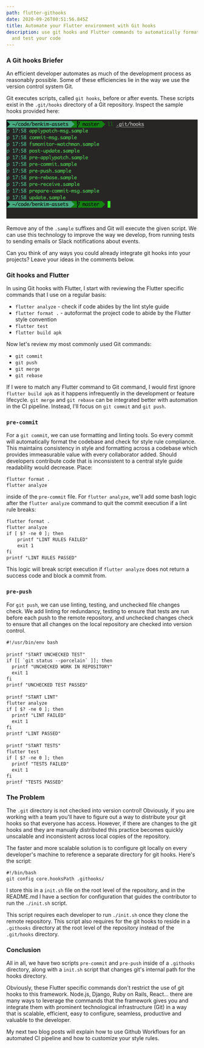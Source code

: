 ```yaml
---
path: flutter-githooks
date: 2020-09-26T00:51:56.845Z
title: Automate your Flutter environment with Git hooks
description: use git hooks and Flutter commands to automatically format, lint
  and test your code
---
```

### A Git hooks Briefer

An efficient developer automates as much of the development process as reasonably possible. Some of these efficiencies lie in the way we use the version control system Git.

Git executes scripts, called `git hooks`, before or after events. These scripts exist in the `.git/hooks` directory of a Git repository. Inspect the sample hooks provided here:

<img src="https://raw.githubusercontent.com/benjaminykim/benkim-assets/master/blog-githooks-flutter-0.png"
     alt=".git/hooks directory file contents" />

Remove any of the `.sample` suffixes and Git will execute the given script. We can use this technology to improve the way we develop, from running tests to sending emails or Slack notifications about events.

Can you think of any ways you could already integrate git hooks into your projects? Leave your ideas in the comments below.

### Git hooks and Flutter

In using Git hooks with Flutter, I start with reviewing the Flutter specific commands that I use on a regular basis:
- `flutter analyze` - check if code abides by the lint style guide
- `flutter format .` - autoformat the project code to abide by the Flutter style convention
- `flutter test`
- `flutter build apk`

Now let's review my most commonly used Git commands:
- `git commit`
- `git push`
- `git merge`
- `git rebase`

If I were to match any Flutter command to Git command, I would first ignore `flutter build apk` as it happens infrequently in the development or feature lifecycle. `git merge` and `git rebase` can be integrated better with automation in the CI pipeline. Instead, I'll focus on `git commit` and `git push`.

### `pre-commit`

For a `git commit`, we can use formatting and linting tools. So every commit will automatically format the codebase and check for style rule compliance. This maintains consistency in style and formatting across a codebase which provides immeasurable value with every collaborator added. Should developers contribute code that is inconsistent to a central style guide readability would decrease. Place:

```
flutter format .
flutter analyze
```
inside of the `pre-commit` file. For `flutter analyze`, we'll add some bash logic after the `flutter analyze` command to quit the commit execution if a lint rule breaks:
```
flutter format .
flutter analyze
if [ $? -ne 0 ]; then
    printf "LINT RULES FAILED"
    exit 1
fi
printf "LINT RULES PASSED"
```
This logic will break script execution if `flutter analyze` does not return a success code and block a commit from.

### `pre-push`

For `git push`, we can use linting, testing, and unchecked file changes check. We add linting for redundancy, testing to ensure that tests are run before each push to the remote repository, and unchecked changes check to ensure that all changes on the local repository are checked into version control.

```
#!/usr/bin/env bash

printf "START UNCHECKED TEST"
if [[ `git status --porcelain` ]]; then
  printf "UNCHECKED WORK IN REPOSITORY"
  exit 1
fi
printf "UNCHECKED TEST PASSED"

printf "START LINT"
flutter analyze
if [ $? -ne 0 ]; then
  printf "LINT FAILED"
  exit 1
fi
printf "LINT PASSED"

printf "START TESTS"
flutter test
if [ $? -ne 0 ]; then
  printf "TESTS FAILED"
  exit 1
fi
printf "TESTS PASSED"
```

### The Problem
The `.git` directory is not checked into version control! Obviously, if you are working with a team you'll have to figure out a way to distribute your git hooks so that everyone has access. However, if there are changes to the git hooks and they are manually distributed this practice becomes quickly unscalable and inconsistent across local copies of the repository.

The faster and more scalable solution is to configure git locally on every developer's machine to reference a separate directory for git hooks. Here's the script:

```
#!/bin/bash
git config core.hooksPath .githooks/
```

I store this in a `init.sh` file on the root level of the repository, and in the README.md I have a section for configuration that guides the contributor to run the `./init.sh` script.

This script requires each developer to run `./init.sh` once they clone the remote repository. This script also requires for the git hooks to reside in a `.githooks` directory at the root level of the repository instead of the `.git/hooks` directory.

### Conclusion
All in all, we have two scripts `pre-commit` and `pre-push` inside of a `.githooks` directory, along with a `init.sh` script that changes git's internal path for the hooks directory.

Obviously, these Flutter specific commands don't restrict the use of git hooks to this framework. Node.js, Django, Ruby on Rails, React... there are many ways to leverage the commands that the framework gives you and integrate them with prominent technological infrastructure (Git) in a way that is scalable, efficient, easy to configure, seamless, productive and valuable to the developer.

My next two blog posts will explain how to use Github Workflows for an automated CI pipeline and how to customize your style rules.
